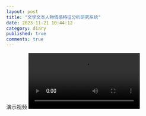 ```yaml
---
layout: post
title: "文学文本人物情感特征分析研究系统"
date: 2023-11-21 10:44:12
category: diary
published: true
comments: true
---
```

<!-- more -->
演示视频
 <video class="video" src="../../videos/graph.mp4" controls></video>

